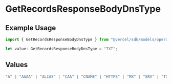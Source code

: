 # GetRecordsResponseBodyDnsType

## Example Usage

```typescript
import { GetRecordsResponseBodyDnsType } from "@vercel/sdk/models/operations/getrecords.js";

let value: GetRecordsResponseBodyDnsType = "TXT";
```

## Values

```typescript
"A" | "AAAA" | "ALIAS" | "CAA" | "CNAME" | "HTTPS" | "MX" | "SRV" | "TXT" | "NS"
```